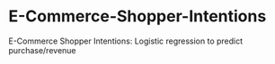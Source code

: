 # E-Commerce-Shopper-Intentions
E-Commerce Shopper Intentions: Logistic regression to predict purchase/revenue
